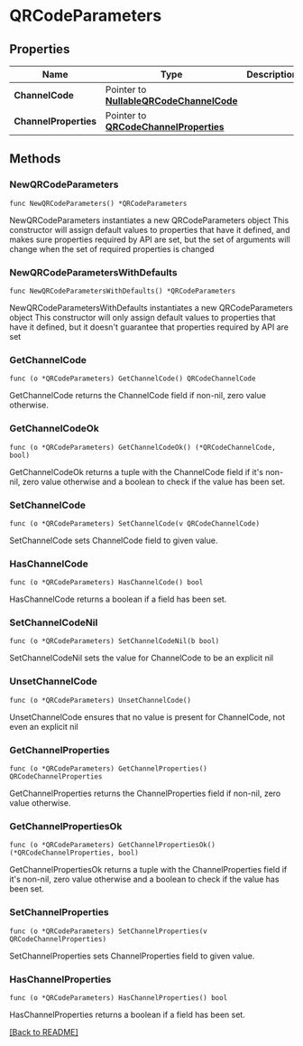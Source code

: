# QRCodeParameters

## Properties

Name | Type | Description | Notes
------------ | ------------- | ------------- | -------------
**ChannelCode** | Pointer to [**NullableQRCodeChannelCode**](QRCodeChannelCode.md) |  | [optional] 
**ChannelProperties** | Pointer to [**QRCodeChannelProperties**](QRCodeChannelProperties.md) |  | [optional] 

## Methods

### NewQRCodeParameters

`func NewQRCodeParameters() *QRCodeParameters`

NewQRCodeParameters instantiates a new QRCodeParameters object
This constructor will assign default values to properties that have it defined,
and makes sure properties required by API are set, but the set of arguments
will change when the set of required properties is changed

### NewQRCodeParametersWithDefaults

`func NewQRCodeParametersWithDefaults() *QRCodeParameters`

NewQRCodeParametersWithDefaults instantiates a new QRCodeParameters object
This constructor will only assign default values to properties that have it defined,
but it doesn't guarantee that properties required by API are set

### GetChannelCode

`func (o *QRCodeParameters) GetChannelCode() QRCodeChannelCode`

GetChannelCode returns the ChannelCode field if non-nil, zero value otherwise.

### GetChannelCodeOk

`func (o *QRCodeParameters) GetChannelCodeOk() (*QRCodeChannelCode, bool)`

GetChannelCodeOk returns a tuple with the ChannelCode field if it's non-nil, zero value otherwise
and a boolean to check if the value has been set.

### SetChannelCode

`func (o *QRCodeParameters) SetChannelCode(v QRCodeChannelCode)`

SetChannelCode sets ChannelCode field to given value.

### HasChannelCode

`func (o *QRCodeParameters) HasChannelCode() bool`

HasChannelCode returns a boolean if a field has been set.

### SetChannelCodeNil

`func (o *QRCodeParameters) SetChannelCodeNil(b bool)`

 SetChannelCodeNil sets the value for ChannelCode to be an explicit nil

### UnsetChannelCode
`func (o *QRCodeParameters) UnsetChannelCode()`

UnsetChannelCode ensures that no value is present for ChannelCode, not even an explicit nil
### GetChannelProperties

`func (o *QRCodeParameters) GetChannelProperties() QRCodeChannelProperties`

GetChannelProperties returns the ChannelProperties field if non-nil, zero value otherwise.

### GetChannelPropertiesOk

`func (o *QRCodeParameters) GetChannelPropertiesOk() (*QRCodeChannelProperties, bool)`

GetChannelPropertiesOk returns a tuple with the ChannelProperties field if it's non-nil, zero value otherwise
and a boolean to check if the value has been set.

### SetChannelProperties

`func (o *QRCodeParameters) SetChannelProperties(v QRCodeChannelProperties)`

SetChannelProperties sets ChannelProperties field to given value.

### HasChannelProperties

`func (o *QRCodeParameters) HasChannelProperties() bool`

HasChannelProperties returns a boolean if a field has been set.


[[Back to README]](../../README.md)


